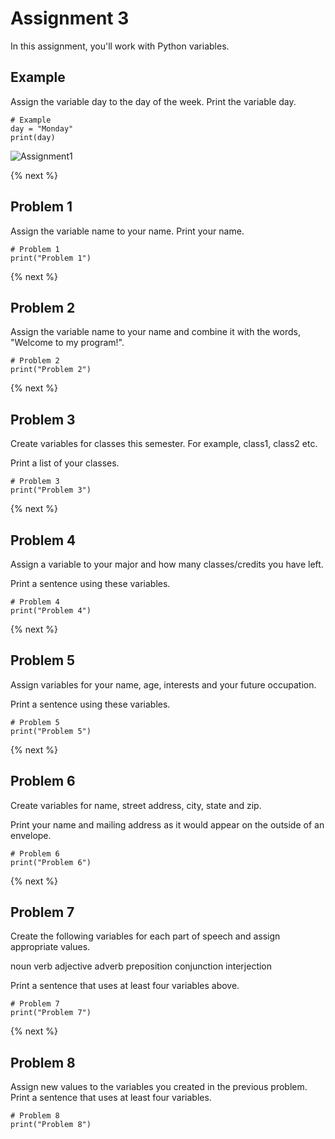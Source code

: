 # Assignment 3

In this assignment, you'll work with Python variables.

## Example

Assign the variable day to the day of the week.  Print the variable day.

```
# Example 
day = "Monday"
print(day)
```

![Assignment1](https://raw.githubusercontent.com/profpy/id1400/master/lecture3/assignment1.gif)

{% next %}

## Problem 1

Assign the variable name to your name.  Print your name.

```
# Problem 1
print("Problem 1")
```

{% next %}

## Problem 2

Assign the variable name to your name and combine it with the words, "Welcome to my program!".

```
# Problem 2
print("Problem 2")
```

{% next %}

## Problem 3

Create variables for classes this semester. For example, class1, class2 etc.

Print a list of your classes.

```
# Problem 3
print("Problem 3")
```

{% next %}

## Problem 4

Assign a variable to your major and how many classes/credits you have left.

Print a sentence using these variables.

```
# Problem 4
print("Problem 4")
```

{% next %}

## Problem 5

Assign variables for your name, age, interests and your future occupation.

Print a sentence using these variables.

```
# Problem 5
print("Problem 5")
```

{% next %}

## Problem 6

Create variables for name, street address, city, state and zip.

Print your name and mailing address as it would appear on the outside of an envelope. 

```
# Problem 6
print("Problem 6")
```

{% next %}

## Problem 7

Create the following variables for each part of speech and assign appropriate values.

noun
verb
adjective
adverb
preposition
conjunction
interjection

Print a sentence that uses at least four variables above.

```
# Problem 7
print("Problem 7")
```

{% next %}

## Problem 8

Assign new values to the variables you created in the previous problem.  Print a sentence that uses at least four variables.

```
# Problem 8
print("Problem 8")
```

